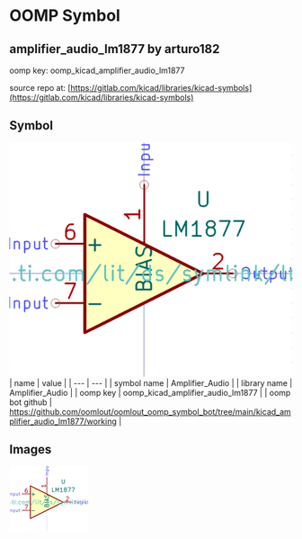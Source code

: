 # OOMP Symbol  
## amplifier_audio_lm1877  by arturo182  
  
oomp key: oomp_kicad_amplifier_audio_lm1877  
  
source repo at: [https://gitlab.com/kicad/libraries/kicad-symbols](https://gitlab.com/kicad/libraries/kicad-symbols)  
## Symbol  
  
[![working.png](working_600.png)](working.png)  
| name | value | 
| --- | --- | 
| symbol name | Amplifier_Audio | 
| library name | Amplifier_Audio | 
| oomp key | oomp_kicad_amplifier_audio_lm1877 | 
| oomp bot github | https://github.com/oomlout/oomlout_oomp_symbol_bot/tree/main/kicad_amplifier_audio_lm1877/working | 
## Images  
  
[![working.png](working_140.png)](working.png)  
